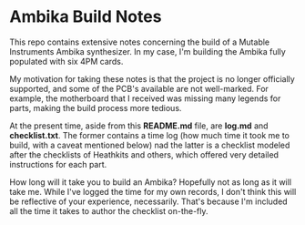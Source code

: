 # Ambika Build Notes

This repo contains extensive notes concerning the build of a Mutable
Instruments Ambika synthesizer. In my case, I'm building the Ambika fully
populated with six 4PM cards. 

My motivation for taking these notes is that the project is no longer
officially supported, and some of the PCB's available are not well-marked.
For example, the motherboard that I received was missing many legends for
parts, making the build process more tedious.

At the present time, aside from this **README.md** file, are **log.md**
and **checklist.txt**.  The former contains a time log (how much time it
took me to build, with a caveat mentioned below) nad the latter is a
checklist modeled after the checklists of Heathkits and others, which
offered very detailed instructions for each part.

How long will it take you to build an Ambika? Hopefully not as long as it
will take me. While I've logged the time for my own records, I don't think
this will be reflective of your experience, necessarily. That's because I'm
included all the time it takes to author the checklist on-the-fly.


